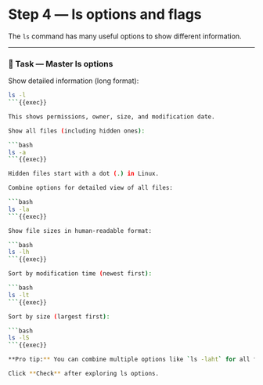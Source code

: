 # Step 4 — ls options and flags

The `ls` command has many useful options to show different information.

---

### 🔧 Task — Master ls options

Show detailed information (long format):

```bash
ls -l
```{{exec}}

This shows permissions, owner, size, and modification date.

Show all files (including hidden ones):

```bash
ls -a
```{{exec}}

Hidden files start with a dot (.) in Linux.

Combine options for detailed view of all files:

```bash
ls -la
```{{exec}}

Show file sizes in human-readable format:

```bash
ls -lh
```{{exec}}

Sort by modification time (newest first):

```bash
ls -lt
```{{exec}}

Sort by size (largest first):

```bash
ls -lS
```{{exec}}

**Pro tip:** You can combine multiple options like `ls -laht` for all files, long format, human-readable sizes, sorted by time!

Click **Check** after exploring ls options.


